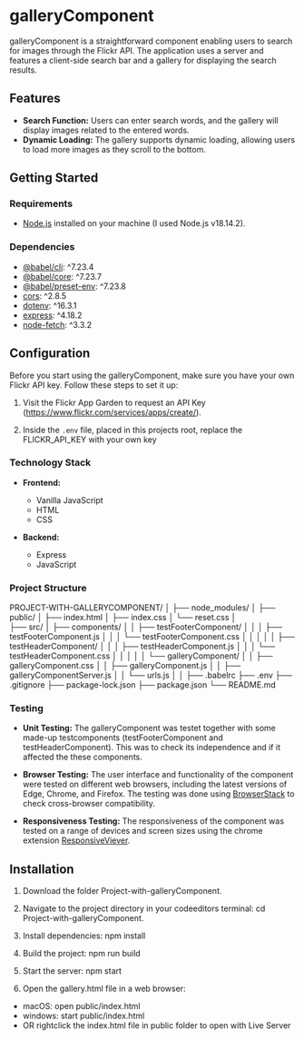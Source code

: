 # galleryComponent

galleryComponent is a straightforward component enabling users to search for images through the Flickr API. The application uses a server and features a client-side search bar and a gallery for displaying the search results.

## Features

- **Search Function:** Users can enter search words, and the gallery will display images related to the entered words.
- **Dynamic Loading:** The gallery supports dynamic loading, allowing users to load more images as they scroll to the bottom.

## Getting Started

### Requirements

- [Node.js](https://nodejs.org/) installed on your machine (I used Node.js v18.14.2).

### Dependencies

- [@babel/cli](https://www.npmjs.com/package/@babel/cli): ^7.23.4
- [@babel/core](https://www.npmjs.com/package/@babel/core): ^7.23.7
- [@babel/preset-env](https://www.npmjs.com/package/@babel/preset-env): ^7.23.8
- [cors](https://www.npmjs.com/package/cors): ^2.8.5
- [dotenv](https://www.npmjs.com/package/dotenv): ^16.3.1
- [express](https://www.npmjs.com/package/express): ^4.18.2
- [node-fetch](https://www.npmjs.com/package/node-fetch): ^3.3.2

## Configuration

Before you start using the galleryComponent, make sure you have your own Flickr API key.
Follow these steps to set it up:

1. Visit the Flickr App Garden to request an API Key (https://www.flickr.com/services/apps/create/).

2. Inside the `.env` file, placed in this projects root, replace the FLICKR_API_KEY with your own key

### Technology Stack

- **Frontend:**
  - Vanilla JavaScript
  - HTML
  - CSS

- **Backend:**
  - Express
  - JavaScript

### Project Structure

PROJECT-WITH-GALLERYCOMPONENT/
│
├── node_modules/
│
├── public/
│   ├── index.html
│   ├── index.css
│   └── reset.css
│   
├── src/
│   ├── components/
│   │   ├── testFooterComponent/
│   │   │   ├── testFooterComponent.js
│   │   │   └── testFooterComponent.css
│   │   │
│   │   ├── testHeaderComponent/
│   │   │   ├── testHeaderComponent.js
│   │   │   └── testHeaderComponent.css
│   │   │
│   │   └── galleryComponent/
│   │       ├── galleryComponent.css
│   │       ├── galleryComponent.js
│   │       ├── galleryComponentServer.js
│   │       └── urls.js
│   │
├── .babelrc
├── .env
├── .gitignore
├── package-lock.json
├── package.json
└── README.md

### Testing

- **Unit Testing:**
The galleryComponent was testet together with some made-up testcomponents (testFooterComponent and testHeaderComponent). This was to check its independence and if it affected the these components.

- **Browser Testing:**
The user interface and functionality of the component were tested on different web browsers, including the latest versions of Edge, Chrome, and Firefox. The testing was done using [BrowserStack](https://www.browserstack.com/) to check cross-browser compatibility.

- **Responsiveness Testing:**
The responsiveness of the component was tested on a range of devices and screen sizes using the chrome extension [ResponsiveViever](https://responsiveviewer.org/).

## Installation

1. Download the folder Project-with-galleryComponent.

2. Navigate to the project directory in your codeeditors terminal:
cd Project-with-galleryComponent.

3. Install dependencies:
npm install

4. Build the project:
npm run build

5. Start the server:
npm start

6. Open the gallery.html file in a web browser:
- macOS: open public/index.html
- windows: start public/index.html 
- OR rightclick the index.html file in public folder to open with Live Server
